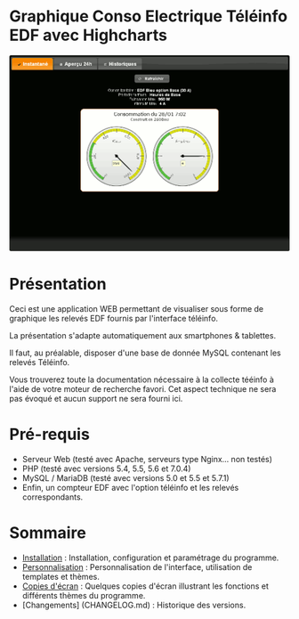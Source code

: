 # Graphique Conso Electrique Téléinfo EDF avec Highcharts

![Animation](screenshots/teleinfo/animation_small.gif)

# Présentation
Ceci est une application WEB permettant de visualiser sous forme de graphique les relevés EDF fournis par l'interface téléinfo.

La présentation s'adapte automatiquement aux smartphones & tablettes.

Il faut, au préalable, disposer d'une base de donnée MySQL contenant les relevés Téléinfo.

Vous trouverez toute la documentation nécessaire à la collecte tééinfo à l'aide de votre moteur de recherche favori.
Cet aspect technique ne sera pas évoqué et aucun support ne sera fourni ici.

# Pré-requis
* Serveur Web (testé avec Apache, serveurs type Nginx… non testés)
* PHP (testé avec versions 5.4, 5.5, 5.6 et 7.0.4)
* MySQL / MariaDB (testé avec versions 5.0 et 5.5 et 5.7.1)
* Enfin, un compteur EDF avec l'option téléinfo et les relevés correspondants.

# Sommaire
* [Installation](INSTALL.md) : Installation, configuration et paramétrage du programme.
* [Personnalisation](THEMES.md) : Personnalisation de l'interface, utilisation de templates et thèmes.
* [Copies d'écran](SCREENSHOTS.md) : Quelques copies d'écran illustrant les fonctions et différents thèmes du programme.
* [Changements] (CHANGELOG.md) : Historique des versions.